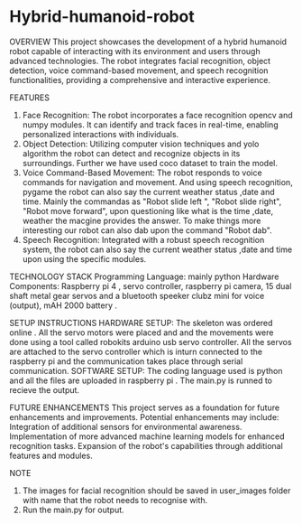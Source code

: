 # Hybrid-humanoid-robot
OVERVIEW
This project showcases the development of a hybrid humanoid robot capable of interacting with its environment and users through advanced technologies. The robot integrates facial recognition, object detection, voice command-based movement, and speech recognition functionalities, providing a comprehensive and interactive experience.


FEATURES
1. Face Recognition:
The robot incorporates a face recognition opencv and numpy modules. It can identify and track faces in real-time, enabling personalized interactions with individuals.
2. Object Detection:
Utilizing computer vision techniques and yolo algorithm the robot can detect and recognize objects in its surroundings. Further we have used coco dataset to train the model.
3. Voice Command-Based Movement:
The robot responds to voice commands for navigation and movement. And using speech recognition, pygame the robot can also say the current weather status ,date and time. Mainly the commandas as "Robot slide left ", "Robot slide right", "Robot move forward", upon questioning like what is the time ,date, weather the macgine provides the answer. To make things more interesting our robot can also dab upon the command "Robot dab".
4. Speech Recognition:
Integrated with a robust speech recognition system, the robot can also say the current weather status ,date and time upon using the specific modules.


TECHNOLOGY STACK 
Programming Language: mainly python 
Hardware Components: Raspberry pi 4 , servo controller, raspberry pi camera, 15 dual shaft metal gear servos and a bluetooth speeker clubz mini for voice (output), mAH 2000 battery .


SETUP INSTRUCTIONS
HARDWARE SETUP: The skeleton was ordered online . All the servo motors were placed and and the movements were done using a tool called robokits arduino usb servo controller. All the servos are attached to the servo controller which is inturn connected to the raspberry pi and the communication takes place through serial communication.
SOFTWARE SETUP: The coding language used is python and all the files are uploaded in raspberry pi . The main.py is runned to recieve the output.


FUTURE ENHANCEMENTS 
This project serves as a foundation for future enhancements and improvements. Potential enhancements may include:
Integration of additional sensors for environmental awareness.
Implementation of more advanced machine learning models for enhanced recognition tasks.
Expansion of the robot's capabilities through additional features and modules.


NOTE
1. The images for facial recognition should be saved in user_images folder with name that the robot needs to recognise with.
2. Run the main.py for output.
